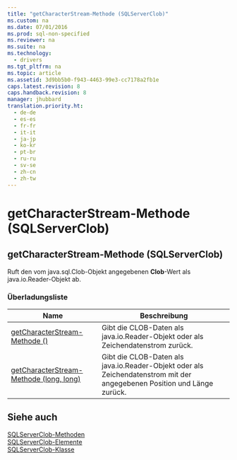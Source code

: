 ```yaml
---
title: "getCharacterStream-Methode (SQLServerClob)"
ms.custom: na
ms.date: 07/01/2016
ms.prod: sql-non-specified
ms.reviewer: na
ms.suite: na
ms.technology: 
  - drivers
ms.tgt_pltfrm: na
ms.topic: article
ms.assetid: 3d9bb5b0-f943-4463-99e3-cc7178a2fb1e
caps.latest.revision: 8
caps.handback.revision: 8
manager: jhubbard
translation.priority.ht: 
  - de-de
  - es-es
  - fr-fr
  - it-it
  - ja-jp
  - ko-kr
  - pt-br
  - ru-ru
  - sv-se
  - zh-cn
  - zh-tw
---
```

# getCharacterStream-Methode (SQLServerClob)
    
## getCharacterStream\-Methode \(SQLServerClob\)  
 Ruft den vom java.sql.Clob\-Objekt angegebenen **Clob**\-Wert als java.io.Reader\-Objekt ab.  
  
### Überladungsliste  
  
|Name|Beschreibung|  
|----------|------------------|  
|[getCharacterStream-Methode &#40;&#41;](../content/getCharacterStream-Method---.md)|Gibt die CLOB\-Daten als java.io.Reader\-Objekt oder als Zeichendatenstrom zurück.|  
|[getCharacterStream-Methode &#40;long, long&#41;](../content/getCharacterStream-Method--long--long-.md)|Gibt die CLOB\-Daten als java.io.Reader\-Objekt oder als Zeichendatenstrom mit der angegebenen Position und Länge zurück.|  
  
## Siehe auch  
 [SQLServerClob-Methoden](../content/SQLServerClob-Methods.md)   
 [SQLServerClob-Elemente](../content/SQLServerClob-Members.md)   
 [SQLServerClob-Klasse](../content/SQLServerClob-Class.md)  
  
  